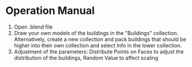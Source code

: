 # Operation Manual

1. Open .blend file
2. Draw your own models of the buildings in the "Buildings" collection. Alternatively, create a new collection and pack buildings that should be higher into their own      collection and select Info in the lower collection.
3. Adjustment of the parameters: Distribute Points on Faces to adjust the distribution of the buildings, Random Value to affect scaling
